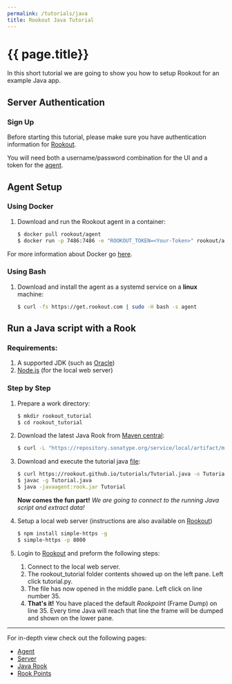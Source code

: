 ```yaml
---
permalink: /tutorials/java
title: Rookout Java Tutorial
---
```


# {{ page.title}}

In this short tutorial we are going to show you how to setup Rookout for an example Java app.

## Server Authentication

### Sign Up
Before starting this tutorial, please make sure you have authentication information for [Rookout](https://app.rookout.com).

You will need both a username/password combination for the UI and a token for the [agent](/agent).

## Agent Setup

### Using Docker

1. Download and run the Rookout agent in a container:  
    
    ```bash
    $ docker pull rookout/agent
    $ docker run -p 7486:7486 -e "ROOKOUT_TOKEN=<Your-Token>" rookout/agent
    ```

For more information about Docker go [here](https://www.docker.com/).

### Using Bash

1. Download and install the agent as a systemd service on a __linux__ machine:
    ```bash
    $ curl -fs https://get.rookout.com | sudo -H bash -s agent
    ```

## Run a Java script with a Rook

### Requirements:
1. A supported JDK (such as [Oracle](http://www.oracle.com/technetwork/java/javase/downloads/index.html))
1. [Node.js](https://nodejs.org/) (for the local web server)

### Step by Step
1. Prepare a work directory:
    ```bash
    $ mkdir rookout_tutorial
    $ cd rookout_tutorial
    ```

1. Download the latest Java Rook from [Maven central](https://mvnrepository.com/artifact/com.rookout/rook):
    ```bash
    $ curl -L "https://repository.sonatype.org/service/local/artifact/maven/redirect?r=central-proxy&g=com.rookout&a=rook&v=LATEST" -o rook.jar
    ```

1. Download and execute the tutorial java [file](/tutorials/Tutorial.java):
    ```bash
    $ curl https://rookout.github.io/tutorials/Tutorial.java -o Tutorial.java
    $ javac -g Tutorial.java
    $ java -javaagent:rook.jar Tutorial
    ```

    **Now comes the fun part!**
    *We are going to connect to the running Java script and extract data!*

1. Setup a local web server (instructions are also available on [Rookout](https://app.rookout.com))
    ```bash
    $ npm install simple-https -g
    $ simple-https -p 8000
    ```

1. Login to [Rookout](https://app.rookout.com) and preform the following steps:
    1. Connect to the local web server.
    1. The rookout_tutorial folder contents showed up on the left pane. Left click tutorial.py.
    1. The file has now opened in the middle pane. Left click on line number 35.
    1. **That's it!** You have placed the default *Rookpoint* (Frame Dump) on line 35.
        Every time Java will reach that line the frame will be dumped and shown on the lower pane.

***

For in-depth view check out the following pages:
- [Agent](/agent)
- [Server](/server)
- [Java Rook](/rooks/java)
- [Rook Points](/scripts)
